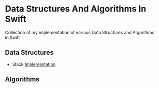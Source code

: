 # Data Structures And Algorithms In Swift
Collection of my implementation of various Data Structures and Algorithms in Swift

## Data Structures

* Stack [Implementation](/DataStructures/stack.playground/Contents.swift)

## Algorithms
